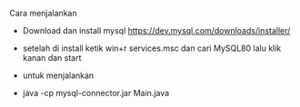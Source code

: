 Cara menjalankan

- Download dan install mysql https://dev.mysql.com/downloads/installer/
- setelah di install ketik win+r services.msc dan cari MySQL80 lalu klik kanan dan start

- untuk menjalankan 
- java -cp mysql-connector.jar Main.java